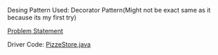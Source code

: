 Desing Pattern Used: Decorator Pattern(Might not be exact same as it because its my first try)

<a href="https://github.com/Dnyaneshwar-dev/LLD-Practice/blob/codes/PizzaStore/Pizza%20Problem_Statement.pdf"> Problem Statement </a>

Driver Code: <a href="https://github.com/Dnyaneshwar-dev/LLD-Practice/blob/codes/PizzaStore/PizzaStore.java"> PizzeStore.java </a>


